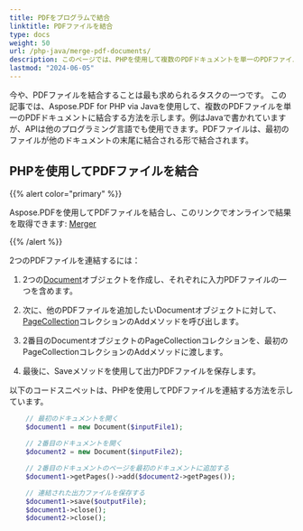 ```yaml
---
title: PDFをプログラムで結合
linktitle: PDFファイルを結合
type: docs
weight: 50
url: /php-java/merge-pdf-documents/
description: このページでは、PHPを使用して複数のPDFドキュメントを単一のPDFファイルに結合する方法を説明します。
lastmod: "2024-06-05"
---
```


今や、PDFファイルを結合することは最も求められるタスクの一つです。
この記事では、Aspose.PDF for PHP via Javaを使用して、複数のPDFファイルを単一のPDFドキュメントに結合する方法を示します。例はJavaで書かれていますが、APIは他のプログラミング言語でも使用できます。PDFファイルは、最初のファイルが他のドキュメントの末尾に結合される形で結合されます。

## PHPを使用してPDFファイルを結合

{{% alert color="primary" %}}

Aspose.PDFを使用してPDFファイルを結合し、このリンクでオンラインで結果を取得できます: [Merger](https://products.aspose.app/pdf/merger)

{{% /alert %}}

2つのPDFファイルを連結するには：

1. 2つの[Document](https://reference.aspose.com/pdf/java/com.aspose.pdf/class-use/Document)オブジェクトを作成し、それぞれに入力PDFファイルの一つを含めます。

1. 次に、他のPDFファイルを追加したいDocumentオブジェクトに対して、[PageCollection](https://reference.aspose.com/pdf/java/com.aspose.pdf/class-use/PageCollection)コレクションのAddメソッドを呼び出します。
1. 2番目のDocumentオブジェクトのPageCollectionコレクションを、最初のPageCollectionコレクションのAddメソッドに渡します。
1. 最後に、Saveメソッドを使用して出力PDFファイルを保存します。

以下のコードスニペットは、PHPを使用してPDFファイルを連結する方法を示しています。

```php
    // 最初のドキュメントを開く
    $document1 = new Document($inputFile1);
    
    // 2番目のドキュメントを開く
    $document2 = new Document($inputFile2);

    // 2番目のドキュメントのページを最初のドキュメントに追加する
    $document1->getPages()->add($document2->getPages());

    // 連結された出力ファイルを保存する
    $document1->save($outputFile);
    $document1->close();
    $document2->close();
```